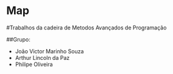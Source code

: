 # Map

#Trabalhos da cadeira de Metodos Avançados de Programação

##Grupo:
- João Victor Marinho Souza
- Arthur Lincoln da Paz
- Philipe Oliveira
